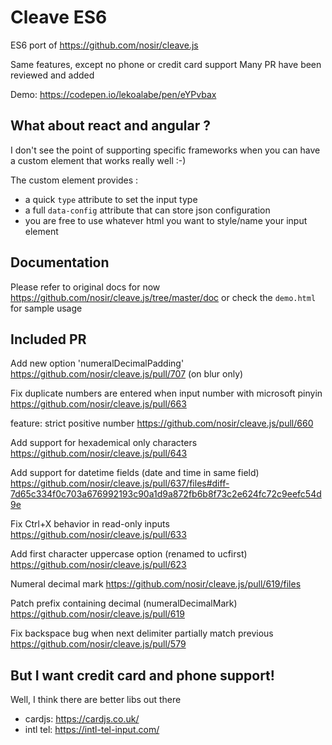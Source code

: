# Cleave ES6

ES6 port of https://github.com/nosir/cleave.js

Same features, except no phone or credit card support
Many PR have been reviewed and added

Demo: https://codepen.io/lekoalabe/pen/eYPvbax

## What about react and angular ?

I don't see the point of supporting specific frameworks when you can have a custom element that works really well :-)

The custom element provides :

- a quick `type` attribute to set the input type
- a full `data-config` attribute that can store json configuration
- you are free to use whatever html you want to style/name your input element

## Documentation

Please refer to original docs for now https://github.com/nosir/cleave.js/tree/master/doc
or check the `demo.html` for sample usage

## Included PR

Add new option 'numeralDecimalPadding'
https://github.com/nosir/cleave.js/pull/707 (on blur only)

Fix duplicate numbers are entered when input number with microsoft pinyin
https://github.com/nosir/cleave.js/pull/663

feature: strict positive number
https://github.com/nosir/cleave.js/pull/660

Add support for hexademical only characters
https://github.com/nosir/cleave.js/pull/643

Add support for datetime fields (date and time in same field)
https://github.com/nosir/cleave.js/pull/637/files#diff-7d65c334f0c703a676992193c90a1d9a872fb6b8f73c2e624fc72c9eefc54d9e

Fix Ctrl+X behavior in read-only inputs
https://github.com/nosir/cleave.js/pull/633

Add first character uppercase option (renamed to ucfirst)
https://github.com/nosir/cleave.js/pull/623

Numeral decimal mark
https://github.com/nosir/cleave.js/pull/619/files

Patch prefix containing decimal (numeralDecimalMark)
https://github.com/nosir/cleave.js/pull/619

Fix backspace bug when next delimiter partially match previous
https://github.com/nosir/cleave.js/pull/579

## But I want credit card and phone support!

Well, I think there are better libs out there

- cardjs: https://cardjs.co.uk/
- intl tel: https://intl-tel-input.com/
